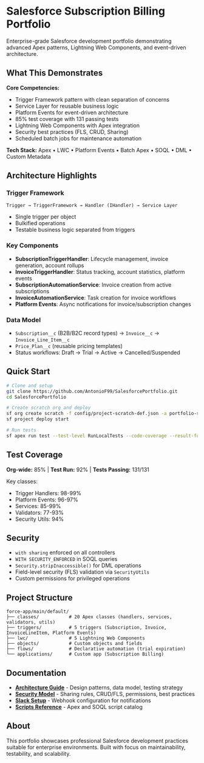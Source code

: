 # Salesforce Subscription Billing Portfolio

Enterprise-grade Salesforce development portfolio demonstrating advanced Apex patterns, Lightning Web Components, and event-driven architecture.

## What This Demonstrates

**Core Competencies:**
- Trigger Framework pattern with clean separation of concerns
- Service Layer for reusable business logic
- Platform Events for event-driven architecture
- 85% test coverage with 131 passing tests
- Lightning Web Components with Apex integration
- Security best practices (FLS, CRUD, Sharing)
- Scheduled batch jobs for maintenance automation

**Tech Stack:** Apex • LWC • Platform Events • Batch Apex • SOQL • DML • Custom Metadata

## Architecture Highlights

### Trigger Framework
```
Trigger → TriggerFramework → Handler (IHandler) → Service Layer
```
- Single trigger per object
- Bulkified operations
- Testable business logic separated from triggers

### Key Components
- **SubscriptionTriggerHandler**: Lifecycle management, invoice generation, account rollups
- **InvoiceTriggerHandler**: Status tracking, account statistics, platform events
- **SubscriptionAutomationService**: Invoice creation from active subscriptions
- **InvoiceAutomationService**: Task creation for invoice workflows
- **Platform Events**: Async notifications for invoice/subscription changes

### Data Model
- `Subscription__c` (B2B/B2C record types) → `Invoice__c` → `Invoice_Line_Item__c`
- `Price_Plan__c` (reusable pricing templates)
- Status workflows: Draft → Trial → Active → Cancelled/Suspended

## Quick Start

```bash
# Clone and setup
git clone https://github.com/AntonioF99/SalesforcePortfolio.git
cd SalesforcePortfolio

# Create scratch org and deploy
sf org create scratch -f config/project-scratch-def.json -a portfolio-scratch
sf project deploy start

# Run tests
sf apex run test --test-level RunLocalTests --code-coverage --result-format human
```

## Test Coverage

**Org-wide:** 85% | **Test Run:** 92% | **Tests Passing:** 131/131

Key classes:
- Trigger Handlers: 98-99%
- Platform Events: 96-97%
- Services: 85-99%
- Validators: 77-93%
- Security Utils: 94%

## Security

- `with sharing` enforced on all controllers
- `WITH SECURITY_ENFORCED` in SOQL queries
- `Security.stripInaccessible()` for DML operations
- Field-level security (FLS) validation via `SecurityUtils`
- Custom permissions for privileged operations

## Project Structure

```
force-app/main/default/
├── classes/           # 20 Apex classes (handlers, services, validators, utils)
├── triggers/          # 5 triggers (Subscription, Invoice, InvoiceLineItem, Platform Events)
├── lwc/               # 5 Lightning Web Components
├── objects/           # Custom objects and fields
├── flows/             # Declarative automation (trial expiration)
└── applications/      # Custom app (Subscription Billing)
```

## Documentation

- **[Architecture Guide](docs/ARCHITECTURE.md)** - Design patterns, data model, testing strategy
- **[Security Model](docs/SECURITY.md)** - Sharing rules, CRUD/FLS, permissions, best practices
- **[Slack Setup](docs/SLACK_SETUP.md)** - Webhook configuration for notifications
- **[Scripts Reference](scripts/README.md)** - Apex and SOQL script catalog

## About

This portfolio showcases professional Salesforce development practices suitable for enterprise environments. Built with focus on maintainability, testability, and scalability.
